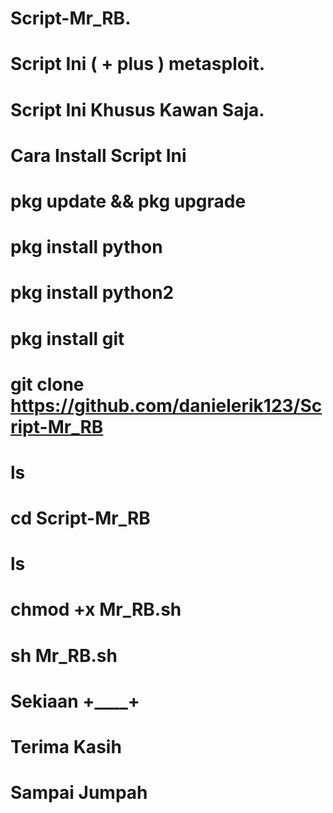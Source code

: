 # Script-Mr_RB.
# Script Ini ( + plus ) metasploit.
# Script Ini Khusus Kawan Saja.
# Cara Install Script Ini

# pkg update && pkg upgrade
# pkg install python
# pkg install python2
# pkg install git
# git clone https://github.com/danielerik123/Script-Mr_RB
# ls
# cd Script-Mr_RB
# ls
# chmod +x Mr_RB.sh
# sh Mr_RB.sh



# Sekiaan +____+
# Terima Kasih
# Sampai Jumpah
